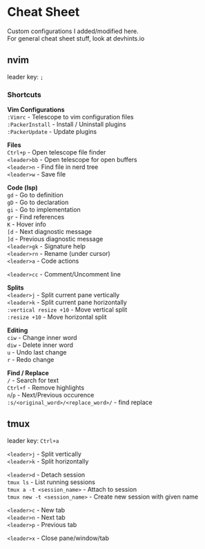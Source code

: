 # Cheat Sheet  

Custom configurations I added/modified here.  
For general cheat sheet stuff, look at devhints.io

## nvim  

leader key: `;`  

### Shortcuts  

**Vim Configurations**  
`:Vimrc` - Telescope to vim configuration files  
`:PackerInstall` - Install / Uninstall plugins  
`:PackerUpdate` - Update plugins  

**Files**  
`Ctrl+p` - Open telescope file finder  
`<leader>bb` - Open telescope for open buffers  
`<leader>n` - Find file in nerd tree  
`<leader>w` - Save file  

**Code (lsp)**  
`gd` - Go to definition  
`gD` - Go to declaration  
`gi` - Go to implementation  
`gr` - Find references  
`K` - Hover info  
`[d` - Next diagnostic message  
`]d` - Previous diagnostic message  
`<leader>gk` - Signature help  
`<leader>rn` - Rename (under cursor)  
`<leader>a` - Code actions  

`<leader>cc` - Comment/Uncomment line  

**Splits**  
`<leader>j` - Split current pane vertically  
`<leader>k` - Split current pane horizontally  
`:vertical resize +10` - Move vertical split   
`:resize +10` - Move horizontal split  

**Editing**  
`ciw` - Change inner word  
`diw` - Delete inner word  
`u` - Undo last change  
`r` - Redo change  

**Find / Replace**  
`/` - Search for text  
`Ctrl+f` - Remove highlights  
`n`/`p` - Next/Previous occurence  
`:s/<original_word>/<replace_word>/` - find replace


## tmux  

leader key: `Ctrl+a`  

`<leader>j` - Split vertically  
`<leader>k` - Split horizontally  

`<leader>d` - Detach session  
`tmux ls` - List running sessions  
`tmux a -t <session_name>` - Attach to session  
`tmux new -t <session_name>` - Create new session with given name  

`<leader>c` - New tab  
`<leader>n` - Next tab  
`<leader>p` - Previous tab  

`<leader>x` - Close pane/window/tab  
